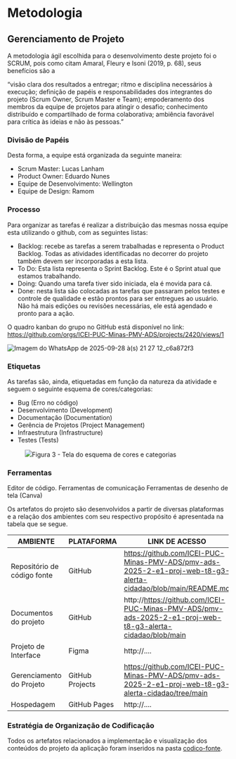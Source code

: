 
# Metodologia



## Gerenciamento de Projeto
A metodologia ágil escolhida para o desenvolvimento deste projeto foi o SCRUM, pois como citam Amaral, Fleury e Isoni (2019, p. 68), seus benefícios são a

“visão clara dos resultados a entregar; ritmo e disciplina necessários à execução; definição de papéis e responsabilidades dos integrantes do projeto (Scrum Owner, Scrum Master e Team); empoderamento dos membros da equipe de projetos para atingir o desafio; conhecimento distribuído e compartilhado de forma colaborativa; ambiência favorável para crítica às ideias e não às pessoas.”

### Divisão de Papéis

Desta forma, a equipe está organizada da seguinte maneira:

- Scrum Master: Lucas Lanham
- Product Owner: Eduardo Nunes
- Equipe de Desenvolvimento: Wellington 
- Equipe de Design: Ramom



### Processo

Para organizar as tarefas é realizar a distribuição das mesmas nossa equipe esta utilizando o github, com as seguintes listas:

- Backlog: recebe as tarefas a serem trabalhadas e representa o Product Backlog. Todas as atividades identificadas no decorrer do projeto também devem ser incorporadas a esta lista. 
- To Do: Esta lista representa o Sprint Backlog. Este é o Sprint atual que estamos trabalhando. 
- Doing: Quando uma tarefa tiver sido iniciada, ela é movida para cá. 
- Done: nesta lista são colocadas as tarefas que passaram pelos testes e controle de qualidade e estão prontos para ser entregues ao usuário. Não há mais edições ou revisões necessárias, ele está agendado e pronto para a ação.



O quadro kanban do grupo no GitHub está disponível no link: https://github.com/orgs/ICEI-PUC-Minas-PMV-ADS/projects/2420/views/1 


![Imagem do WhatsApp de 2025-09-28 à(s) 21 27 12_c6a872f3](https://github.com/user-attachments/assets/782c4d5c-be2a-4040-a2e8-71be9de4faee)


### Etiquetas
<p>As tarefas são, ainda, etiquetadas em função da natureza da atividade e seguem o seguinte esquema de cores/categorias:</p>

<ul>
  <li>Bug (Erro no código)</li>
  <li>Desenvolvimento (Development)</li>
  <li>Documentação (Documentation)</li>
  <li>Gerência de Projetos (Project Management)</li>
  <li>Infraestrutura (Infrastructure)</li>
  <li>Testes (Tests)</li>
</ul>

<figure> 
  <img src="https://user-images.githubusercontent.com/100447878/164068979-9eed46e1-9b44-461e-ab88-c2388e6767a1.png"
    <figcaption>Figura 3 - Tela do esquema de cores e categorias</figcaption>
</figure> 
  
### Ferramentas

Editor de código.
Ferramentas de comunicação
Ferramentas de desenho de tela (Canva)

Os artefatos do projeto são desenvolvidos a partir de diversas plataformas e a relação dos ambientes com seu respectivo propósito é apresentada na tabela que se segue.

| AMBIENTE                            | PLATAFORMA                         | LINK DE ACESSO                         |
|-------------------------------------|------------------------------------|----------------------------------------|
| Repositório de código fonte         | GitHub                             | https://github.com/ICEI-PUC-Minas-PMV-ADS/pmv-ads-2025-2-e1-proj-web-t8-g3-alerta-cidadao/blob/main/README.md                           |
| Documentos do projeto               | GitHub                             | http://https://github.com/ICEI-PUC-Minas-PMV-ADS/pmv-ads-2025-2-e1-proj-web-t8-g3-alerta-cidadao/blob/main                            |
| Projeto de Interface                | Figma                              | http://....                            |
| Gerenciamento do Projeto            | GitHub Projects                    | https://github.com/ICEI-PUC-Minas-PMV-ADS/pmv-ads-2025-2-e1-proj-web-t8-g3-alerta-cidadao/tree/main                           |
| Hospedagem                          | GitHub Pages                       | http://....                            |


### Estratégia de Organização de Codificação 

Todos os artefatos relacionados a implementação e visualização dos conteúdos do projeto da aplicação foram inseridos na pasta [codico-fonte](https://github.com/ICEI-PUC-Minas-PMV-ADS/pmv-ads-2025-2-e1-proj-web-t8-g3-alerta-cidadao/tree/main/codigo-fonte/).



